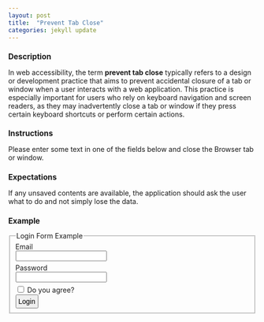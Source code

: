 ```yaml
---
layout: post
title:  "Prevent Tab Close"
categories: jekyll update
---
```

## Description

In web accessibility, the term <b>prevent tab close</b> typically refers to a design or development practice that aims to prevent accidental closure of a tab or window when a user interacts with a web application. This practice is especially important for users who rely on keyboard navigation and screen readers, as they may inadvertently close a tab or window if they press certain keyboard shortcuts or perform certain actions.

## Instructions
Please enter some text in one of the fields below and close the Browser tab or window. 

## Expectations

If any unsaved contents are available, the application should ask the user what to do and not simply lose the data.

## Example

<div>
<style>
  fieldset {
}
h1 {
    font-size: 125%;
}
    h1 span {}
h2 {
    font-size: 110%;
}
h3 {
    font-size: 100%;
}
a {
    color: var(--color-link);
}
button {
    font-size: 100%;
    padding: .25rem;
}
.mb-2 {
    margin-bottom: 1%;
}
</style>
	<form>
			<fieldset>
				<legend>Login Form Example</legend>
				<label for="emailAddress">Email</label>
				<br>
				<input type="text" name="Email" id="emailAddress" class="mb-2" aria-label="Enter your email address">
				<br>
				<label for="passwordInput">Password</label>
				<br>
				<input type="password" name="password" id="passwordInput" class="mb-2" aria-label="Enter your password">
				<br>
				<input type="checkbox" name="checkbox" id="checkbox" class="mb-2">
				<label for="checkbox">Do you agree?</label>
				<br>
				<button type="submit" >Login</button>
			</fieldset>
		</form>
    <script>const beforeUnloadListener = (event) => {
	event.preventDefault();
	return event.returnValue = "";
};
const nameInput = document.querySelector("#emailAddress");
nameInput.addEventListener("input", (event) => {
	if (event.target.value !== "") {
		addEventListener("beforeunload", beforeUnloadListener, {capture: true});
	} else {
		removeEventListener("beforeunload", beforeUnloadListener, {capture: true});
	}
});
const passwordInput = document.querySelector("#passwordInput");
passwordInput.addEventListener("input", (event) => {
	if (event.target.value !== "") {
		addEventListener("beforeunload", beforeUnloadListener, {capture: true});
	} else {
		removeEventListener("beforeunload", beforeUnloadListener, {capture: true});
	}
});
</script>
 </div>